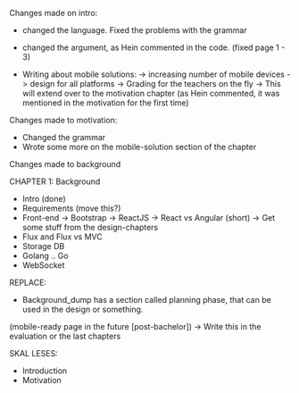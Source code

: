 Changes made on intro:
- changed the language. Fixed the problems with the grammar
- changed the argument, as Hein commented in the code.
  (fixed page 1 - 3)

- Writing about mobile solutions:
  -> increasing number of mobile devices
  -> design for all platforms
  -> Grading for the teachers on the fly
  -> This will extend over to the motivation chapter (as Hein commented, it was mentioned in the motivation for the first time)

Changes made to motivation:
- Changed the grammar
- Wrote some more on the mobile-solution section of the chapter

Changes made to background

CHAPTER 1: Background
- Intro (done)
- Requirements (move this?)
- Front-end
	-> Bootstrap
	-> ReactJS
	-> React vs Angular (short)
	-> Get some stuff from the design-chapters
- Flux and Flux vs MVC
- Storage DB
- Golang .. Go
- WebSocket



REPLACE:
- Background_dump has a section called planning phase, that can be used in the design or something.






(mobile-ready page in the future [post-bachelor]) -> Write this in the evaluation or the last chapters



SKAL LESES:
- Introduction
- Motivation





